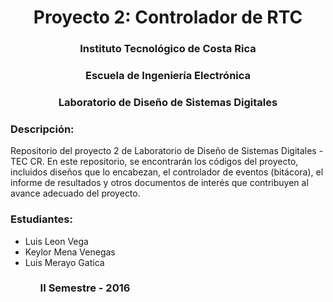 <center><h1>Proyecto 2: Controlador de RTC</h1>

<h3>Instituto Tecnológico de Costa Rica</h3>
<h3>Escuela de Ingeniería Electrónica</h3>
<h3>Laboratorio de Diseño de Sistemas Digitales</h3>
</center>

<h3>Descripción:</h3>
<p>Repositorio del proyecto 2 de Laboratorio de Diseño de Sistemas Digitales - TEC CR. En este repositorio, se encontrarán los códigos del proyecto, incluidos diseños que lo encabezan, el controlador de eventos (bitácora), el informe de resultados y otros documentos de interés que contribuyen al avance adecuado del proyecto. </p>

<h3>Estudiantes:</h3>
<ul>
  <li>Luis Leon Vega</li>
  <li>Keylor Mena Venegas</li>
  <li>Luis Merayo Gatica</li>
<ul>

<h3>II Semestre - 2016</h3>
